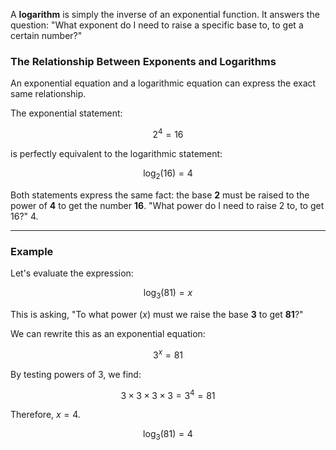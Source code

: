 A **logarithm** is simply the inverse of an exponential function. It answers the question: "What exponent do I need to raise a specific base to, to get a certain number?"
### The Relationship Between Exponents and Logarithms

An exponential equation and a logarithmic equation can express the exact same relationship.

The exponential statement:

$$ 2^4 = 16 $$


is perfectly equivalent to the logarithmic statement:

$$ \log_{2}(16) = 4 $$

Both statements express the same fact: the base **2** must be raised to the power of **4** to get the number **16**. "What power do I need to raise 2 to, to get 16?" 4.

---

### Example

Let's evaluate the expression:

$$\log_{3}(81) = x$$

This is asking, "To what power ($x$) must we raise the base **3** to get **81**?"

We can rewrite this as an exponential equation:

$$3^x = 81$$

By testing powers of 3, we find:

$$3 \times 3 \times 3 \times 3 = 3^4 = 81$$

Therefore, $x=4$.

$$\log_{3}(81) = 4$$